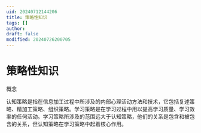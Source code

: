 ```yaml
---
uid: 20240712144206
title: 策略性知识
tags: []
author: 
draft: false
modified: 20240726200705
---
```


# 策略性知识

概念

认知策略是指在信息加工过程中所涉及的内部心理活动方法和技术，它包括复述策略、精加工策略、组织策略。学习策略是在学习过程中用以提高学习质量、学习效率的任何活动。学习策略所涉及的范围远大于认知策略，他们的关系是包含和被包含的关系，但认知策略在学习策略中起着核心作用。
